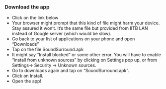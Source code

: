 ### Download the app

 - Click on the link below
 - Your browser might prompt that this kind of file might harm your device. Stay assured it won’t. It’s the same file but provided from IITB LAN instead of Google server (which would be slow).
 - Go back to your list of applications on your phone and open “Downloads”
 - Tap on the file SoundSurround.apk
 - It might say “Install blocked” or some other error. You will have to enable “install from unknown sources” by clicking on Settings pop up, or from Settings-> Security -> Unknown sources.
 - Go to downloads again and tap on “SoundSurround.apk”.
 - Click on Install.
 - Open the app!
